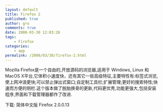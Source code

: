 ```yaml
---
layout: default
title: Firefox 2
published: true
author: gro
comments: true
date: 2008-03-30 12:03:26
tags:
    - Firefox
categories:
    - app
permalink: /2008/03/30/firefox-2.html
---
```

Mozilla Firefox是一个自由的,开放源码的浏览器,适用于 Windows, Linux 和 MacOS X平台,它体积小速度快，还有其它一些高级特征,主要特性有:标签式浏览,使上网冲浪更快;可以禁止弹出式窗口;自定制工具栏;扩展管理;更好的搜索特性;快速而方便的侧栏.这个版本做了脱胎换骨的更新,代码更优秀,功能更强大,包括安装程序,界面和下载管理器都作了改进.

下载: 简体中文版 Firefox 2.0.0.13